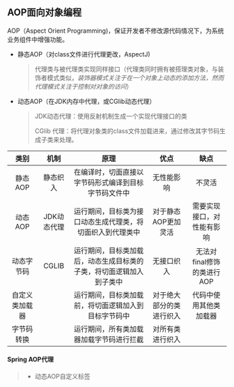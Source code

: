 ## AOP面向对象编程

AOP（Aspect Orient Programming)，保证开发者不修改源代码情况下，为系统业务组件中增强功能。

- 静态AOP（对class文件进行代理更改，AspectJ)

  > 代理类与被代理类实现同样接口（代理类同时拥有被搭理类对象，与装饰者模式类似，*装饰器模式关注于在一个对象上动态的添加方法，然而代理模式关注于控制对对象的访问*）

- 动态AOP（在JDK内存中代理，或CGlib动态代理）

  > JDK动态代理：使用反射机制生成一个实现代理接口的类
  >
  > CGlib 代理：将代理对象类的class文件加载进来，通过修改其字节码生成子类来处理。

|      类别      |    机制     |                             原理                             |           优点           |            缺点            |
| :------------: | :---------: | :----------------------------------------------------------: | :----------------------: | :------------------------: |
|    静态AOP     |  静态织入   |     在编译时，切面直接以字节码形式编译到目标字节码文件中     |        无性能影响        |           不灵活           |
|    动态AOP     | JDK动态代理 |  运行期间，目标类为接口动态生成代理类，将切面织入到代理类中  |   对于静态AOP更加灵活    | 需要实现接口，对性能有影响 |
|   动态字节码   |    CGLIB    | 运行期间，目标类加载后，动态生成目标类的子类，将切面逻辑加入到子类中 |        无接口织入        | 无法对final修饰的类进行AOP |
| 自定义类加载器 |             |     运行期间，目标类加载前，将切面逻辑加入到目标字节码中     | 对于绝大部分的类进行织入 |   代码中使用其他类加载器   |
|   字节码转换   |             |           运行期间，所有类加载器加载字节码进行拦截           |     对所有类进行织入     |                            |

 

#### **Spring AOP代理**

> - 动态AOP自定义标签
>
>   > 